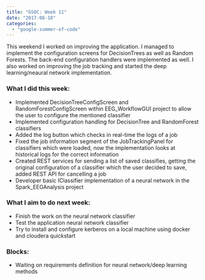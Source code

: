 ```yaml
---
title: "GSOC: Week 11"
date: "2017-08-10"
categories: 
  - "google-summer-of-code"
---
```


This weekend I worked on improving the application. I managed to implement the configuration screens for DecisionTrees as well as Random Forests. The back-end configuration handlers were implemented as well. I also worked on improving the job tracking and started the deep learning/neaural network implementation.  
  

### What I did this week:

- Implemented DecisionTreeConfigScreen and RandomForestConfigScreen within EEG_WorkflowGUI project to allow the user to configure the mentioned classifier
- Implemented configuration handling for DecisionTree and RandomForest classifiers
- Added the log button which checks in real-time the logs of a job
- Fixed the job information segment of the JobTrackingPanel for classifiers which were loaded, now the implementation looks at historical logs for the correct information
- Created REST services for sending a list of saved classifies, getting the original configuration of a classifier which the user decided to save, added REST API for cancelling a job
- Developer basic IClassifier implementation of a neural network in the Spark_EEGAnalysis project

### What I aim to do next week:

- Finish the work on the neural network classifier 
- Test the application neural network classifier
- Try to install and configure kerberos on a local machine using docker and cloudera quickstart

### Blocks:

- Waiting on requirements definition for neural network/deep learning methods
